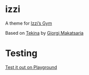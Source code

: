 # izzi

A theme for [Izzi’s Gym](https://izzisgym.com/)

Based on [Tekina](https://tekina.framer.photos/) by [Giorgi Makatsaria](https://giomak.com)

# Testing

[Test it out on Playground](https://playground.wordpress.net/?blueprint-url=https://raw.githubusercontent.com/WeAreIconick/izzi/refs/heads/main/_playground/blueprint.json)
